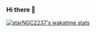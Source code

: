 ### Hi there 👋
[![starNGC2237's wakatime stats](https://github-readme-stats.vercel.app/api/wakatime?username=zhilutianji&v=2)](https://github.com/starNGC2237/waka-box)
